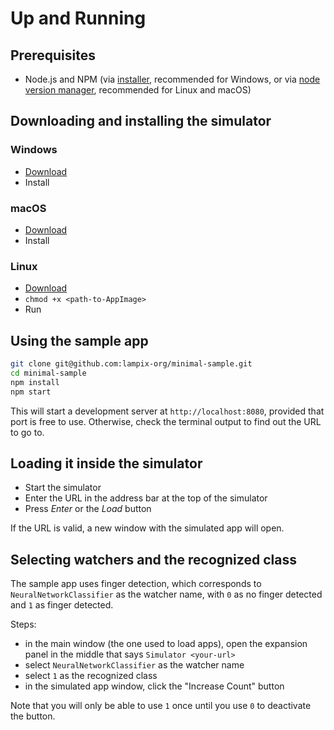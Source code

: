 # Up and Running

## Prerequisites

- Node.js and NPM (via [installer](https://nodejs.org/en/), recommended for Windows, or via [node version manager](https://github.com/creationix/nvm), recommended for Linux and macOS)

## Downloading and installing the simulator

### Windows

* [Download](https://s3.amazonaws.com/simulator.lampix.com/lampix-simulator-master.exe)
* Install

### macOS

* [Download](https://s3.amazonaws.com/simulator.lampix.com/lampix-simulator-master.dmg)
* Install

### Linux

* [Download](https://s3.amazonaws.com/simulator.lampix.com/lampix-simulator-master.AppImage)
* `chmod +x <path-to-AppImage>`
* Run

## Using the sample app

```sh
git clone git@github.com:lampix-org/minimal-sample.git  
cd minimal-sample
npm install
npm start
```

This will start a development server at `http://localhost:8080`, provided that port is free to use. Otherwise, check the terminal output to find out the URL to go to.  

## Loading it inside the simulator

* Start the simulator
* Enter the URL in the address bar at the top of the simulator
* Press _Enter_ or the _Load_ button

If the URL is valid, a new window with the simulated app will open.

## Selecting watchers and the recognized class

The sample app uses finger detection, which corresponds to `NeuralNetworkClassifier` as the watcher name, with `0` as no finger detected and `1` as finger detected.

Steps:

* in the main window (the one used to load apps), open the expansion panel in the middle that says `Simulator <your-url>`
* select `NeuralNetworkClassifier` as the watcher name
* select `1` as the recognized class
* in the simulated app window, click the "Increase Count" button

Note that you will only be able to use `1` once until you use `0` to deactivate the button.
